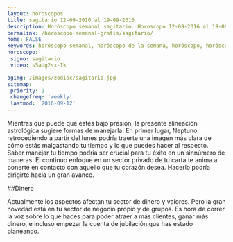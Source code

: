 ```yaml
---
layout: horoscopos
title: sagitario 12-09-2016 al 19-09-2016 
description: Horóscopo semanal sagitario. Horoscopo 12-09-2016 al 19-09-2016. Horoscopos univision gratis
permalink: /horoscopo-semanal-gratis/sagitario/
home: FALSE
keywords: horóscopo semanal, horóscopo de la semana, horóscopo, horóscopo gratis,horóscopos, horóscopo esperanza gracia, horoscopos sagitario la semana, horóscopos gratis, Tarot, Astrologia, Zodíaco, sagitario, horoscopo gratis
horoscopo:
 signo: sagitario
 video: s5aUg2sx-Ik

ogimg: /images/zodiac/sagitario.jpg
sitemap:
 priority: 1
 changefreq: 'weekly'
 lastmod: '2016-09-12'
---
```



Mientras que puede que estés bajo presión, la presente alineación astrológica sugiere formas de manejarla. En primer lugar, Neptuno retrocediendo a partir del lunes podría traerte una imagen más clara de cómo estás malgastando tu tiempo y lo que puedes hacer al respecto. Saber manejar tu tiempo podría ser crucial para tu éxito en un sinnúmero de maneras. El continuo enfoque en un sector privado de tu carta te anima a ponerte en contacto con aquello que tu corazón desea. Hacerlo podría dirigirte hacia un gran avance.

##Dinero

Actualmente los aspectos afectan tu sector de dinero y valores. Pero la gran novedad está en tu sector de negocio propio y de grupos. Es hora de correr la voz sobre lo que haces para poder atraer a más clientes, ganar más dinero, e incluso empezar la cuenta de jubilación que has estado planeando.